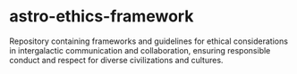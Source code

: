 # astro-ethics-framework
Repository containing frameworks and guidelines for ethical considerations in intergalactic communication and collaboration, ensuring responsible conduct and respect for diverse civilizations and cultures.
